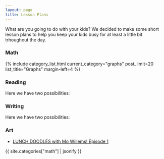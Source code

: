 ```yaml
---
layout: page
title: Lesson Plans
---
```


What are you going to do with your kids?  We decided to make some short lesson plans to help you keep your kids busy for at least a little bit trhoughout the day.

### Math

  {% include category_list.html current_category="graphs" post_limit=20 list_title="Graphs" margin-left=4 %}
 
 
### Reading

Here we have two possibilities:

### Writing

Here we have two possibilities:

### Art

* [LUNCH DOODLES with Mo Willems! Episode 1](https://www.youtube.com/watch?v=RmzjCPQv3y8)

{{ site.categories["math"] | jsonify  }}
